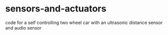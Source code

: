 # sensors-and-actuators
code for a self controlling two wheel car with an ultrasonic distance sensor and audio sensor

